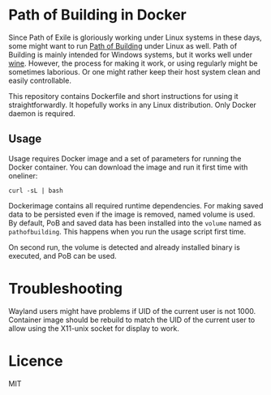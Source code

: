 # Path of Building in Docker

Since Path of Exile is gloriously working under Linux systems in these days, some might want to run [Path of Building](https://github.com/PathOfBuildingCommunity/PathOfBuilding) under Linux as well.
Path of Building is mainly intended for Windows systems, but it works well under [wine](https://www.winehq.org/).
However, the process for making it work, or using regularly might be sometimes laborious.
Or one might rather keep their host system clean and easily controllable.

This repository contains Dockerfile and short instructions for using it straightforwardly.
It hopefully works in any Linux distribution.
Only Docker daemon is required.

## Usage

Usage requires Docker image and a set of parameters for running the Docker container.
You can download the image and run it first time with oneliner:

```console
curl -sL | bash
```

Dockerimage contains all required runtime dependencies.
For making saved data to be persisted even if the image is removed, named volume is used.
By default, PoB and saved data has been installed into the `volume` named as `pathofbuilding`.
This happens when you run the usage script first time.

On second run, the volume is detected and already installed binary is executed, and PoB can be used.

# Troubleshooting

Wayland users might have problems if UID of the current user is not 1000.
Container image should be rebuild to match the UID of the current user to allow using the X11-unix socket for display to work.

# Licence

MIT




